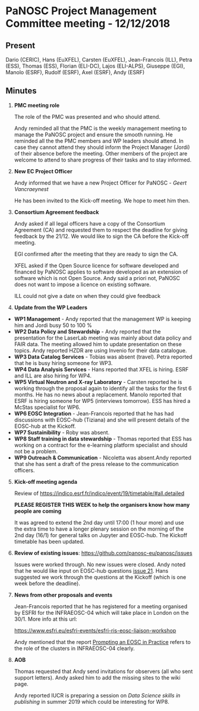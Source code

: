 PaNOSC Project Management Committee meeting - 12/12/2018
========================================================

Present
------

Dario (CERIC), Hans (EuXFEL), Carsten (EuXFEL), Jean-Francois (ILL), Petra (ESS), Thomas (ESS), Florian (ELI-DC), 
Lajos (ELI-ALPS), Giuseppe (EGI), Manolo (ESRF), Rudolf (ESRF), Axel (ESRF), Andy (ESRF)

Minutes
------
1. **PMC meeting role**

    The role of the PMC was presented and who should attend. 
    
    Andy reminded all that the PMC is the weekly management meeting to manage the PaNOSC project and ensure the smooth running.
    He reminded all the the PMC members and WP leaders should attend. In case they cannot attend they should inform the Project
    Manager (Jordi) of their absence before the meeting. Other members of the project are welcome to attend to share progress
    of their tasks and to stay informed.
  
2. **New EC Project Officer**

    Andy informed that we have a new Project Officer for PaNOSC - *Geert Vancraeynest*
  
    He has been invited to the Kick-off meeting. We hope to meet him then.
  
3. **Consortium Agreement feedback**

    Andy asked if all legal officers have a copy of the Consortium Agreement (CA) and requested them to respect the deadline
    for giving feedback by the 21/12. We would like to sign the CA before the Kick-off meeting.
    
    EGI confirmed after the meeting that they are ready to sign the CA.
    
    XFEL asked if the Open Source licence for software developed and financed by PaNOSC applies to software developed 
    as an extension of software which is not Open Source. Andy said a priori not, PaNOSC does not want to impose
    a licence on existing software.
    
    ILL could not give a date on when they could give feedback

4. **Update from the WP Leaders**

*    **WP1 Management** - Andy reported that the management WP is keeping him and Jordi busy 50 to 100 %
*    **WP2 Data Policy and Stewardship** - Andy reported that the presentation for the LaserLab meeting was mainly about data policy and FAIR data. The meeting allowed him to update presentation on these topics. Andy reported HZDR are using Invenio for their data catalogue.
*    **WP3 Data Catalog Services** - Tobias was absent (travel). Petra reported that he is busy hiring someone for WP3.
*    **WP4 Data Analysis Services** - Hans reported that XFEL is hiring. ESRF and ILL are also hiring for WP4.
*    **WP5 Virtual Neutron and X-ray Laboratory** - Carsten reported he is working through the proposal again to identify all the tasks for the first 6 months. He has no news about a replacement. Manolo reported that ESRF is hiring someone for WP5 (interviews tomorrow). ESS has hired a McStas specialist for WP6.
*    **WP6 EOSC Integration** - Jean-Francois reported that he has had discussions with EOSC-hub (Tiziana) and she will present details of the EOSC-hub at the Kickoff.
*    **WP7 Sustainibility** - Roby was absent.
*    **WP8 Staff training in data stewardship** - Thomas reported that ESS has working on a contract for the e-learning platform specialist and should not be a problem.
*    **WP9 Outreach & Communication** - Nicoletta was absent.Andy reported that she has sent a draft of the press release to the communication officers.

5. **Kick-off meeting agenda**

    Review of https://indico.esrf.fr/indico/event/19/timetable/#all.detailed
    
    **PLEASE REGISTER THIS WEEK to help the organisers know how many people are coming**
    
    It was agreed to extend the 2nd day until 17:00 (1 hour more) and use the extra time to have a longer plenary session 
    on the morning of the 2nd day (16/1) for general talks on Jupyter and EOSC-hub. The Kickoff timetable has been updated.

6. **Review of existing issues**: https://github.com/panosc-eu/panosc/issues

    Issues were worked through. No new issues were closed. Andy noted that he would like input on EOSC-hub questions [issue 21](https://github.com/panosc-eu/panosc/issues/21).
    Hans suggested we work through the questions at the Kickoff (which is one week before the deadline).
    
7. **News from other proposals and events**

    Jean-Francois reported that he has registered for a meeting organised by ESFRI for the INFRAEOSC-04 which will take place 
    in London on the 30/1. More info at this url:
    
    https://www.esfri.eu/esfri-events/esfri-ris-eosc-liaison-workshop

    Andy mentioned that the report [Prompting an EOSC in Practice](https://publications.europa.eu/en/web/eu-law-and-publications/publication-detail/-/publication/5253a1af-ee10-11e8-b690-01aa75ed71a1) refers to the role of the clusters in INFRAEOSC-04 clearly.

8. **AOB**

    Thomas requested that Andy send invitations for observers (all who sent support letters). Andy asked him to add the missing sites to the wiki page.
    
    Andy reported IUCR is preparing a session on *Data Science skills in publishing* in summer 2019 which could be interesting for WP8.

    
